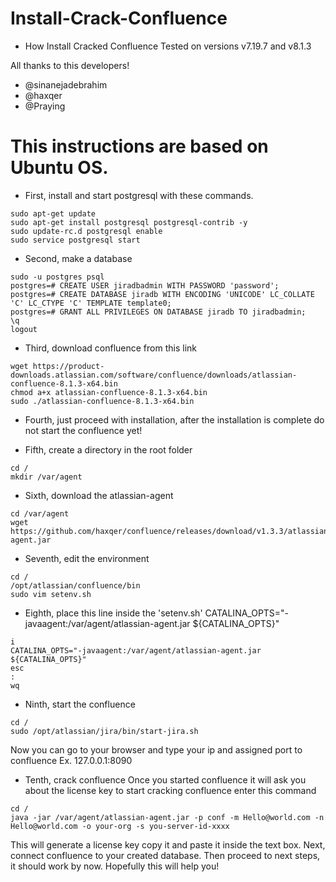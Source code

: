 # Install-Crack-Confluence
- How Install Cracked Confluence Tested on versions v7.19.7 and v8.1.3

All thanks to this developers!
- @sinanejadebrahim
- @haxqer
- @Praying

# This instructions are based on Ubuntu OS.

- First, install and start postgresql with these commands.
```
sudo apt-get update
sudo apt-get install postgresql postgresql-contrib -y
sudo update-rc.d postgresql enable
sudo service postgresql start
```

- Second, make a database
```
sudo -u postgres psql
postgres=# CREATE USER jiradbadmin WITH PASSWORD 'password';
postgres=# CREATE DATABASE jiradb WITH ENCODING 'UNICODE' LC_COLLATE 'C' LC_CTYPE 'C' TEMPLATE template0;
postgres=# GRANT ALL PRIVILEGES ON DATABASE jiradb TO jiradbadmin;
\q
logout
```

- Third, download confluence from this link
```
wget https://product-downloads.atlassian.com/software/confluence/downloads/atlassian-confluence-8.1.3-x64.bin
chmod a+x atlassian-confluence-8.1.3-x64.bin
sudo ./atlassian-confluence-8.1.3-x64.bin
```

- Fourth, just proceed with installation, after the installation is complete do not start the confluence yet!

- Fifth, create a directory in the root folder
```
cd /
mkdir /var/agent
```

- Sixth, download the atlassian-agent 
```
cd /var/agent
wget https://github.com/haxqer/confluence/releases/download/v1.3.3/atlassian-agent.jar
```

- Seventh, edit the environment
```
cd / 
/opt/atlassian/confluence/bin
sudo vim setenv.sh
```

- Eighth, place this line inside the 'setenv.sh' CATALINA_OPTS="-javaagent:/var/agent/atlassian-agent.jar ${CATALINA_OPTS}"
```
i
CATALINA_OPTS="-javaagent:/var/agent/atlassian-agent.jar ${CATALINA_OPTS}"
esc
:
wq
```

- Ninth, start the confluence
```
cd / 
sudo /opt/atlassian/jira/bin/start-jira.sh
```

Now you can go to your browser and type your ip and assigned port to confluence
Ex. 127.0.0.1:8090

- Tenth, crack confluence
Once you started confluence it will ask you about the license key to start cracking confluence enter this command

```
cd /
java -jar /var/agent/atlassian-agent.jar -p conf -m Hello@world.com -n Hello@world.com -o your-org -s you-server-id-xxxx
```

This will generate a license key copy it and paste it inside the text box.
Next, connect confluence to your created database. Then proceed to next steps, it should work by now.
Hopefully this will help you!
